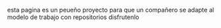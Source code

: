 esta pagina es un peueño proyecto para que un compañero se adapte al modelo de trabajo con repositorios disfrutenlo 